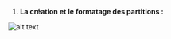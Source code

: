 1. **La création et le formatage des partitions :**

![alt text](<Capture d'écran 2024-12-13 095516.png>)